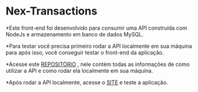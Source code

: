 # Nex-Transactions

*Este front-end foi desenvolvido para consumir uma API construída com NodeJs e armazenamento em banco de dados MySQL.

*Para testar você precisa primeiro rodar a API localmente em sua máquina para após isso, você conseguir testar o front-end da aplicação. 

*Acesse este <a href="https://github.com/joaobuga35/backend-joaobuga35-Nex-Digital">REPOSITÓRIO</a> , nele contém todas as informações de como utilizar a API e como rodar ela localmente em sua máquina.

*Após rodar a API localmente, acesse o <a href="https://my-app-eight-mocha.vercel.app/">SITE</a> e teste a aplicação.

